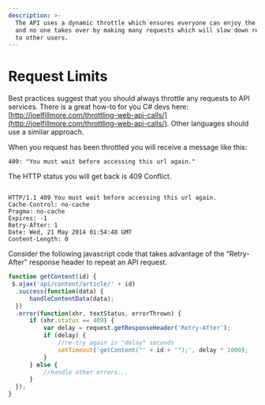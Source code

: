 ```yaml
---
description: >-
  The API uses a dynamic throttle which ensures everyone can enjoy the service
  and no one takes over by making many requests which will slow down responses
  to other users.
---
```


# Request Limits

Best practices suggest that you should always throttle any requests to API services. There is a great how-to for you C\# devs here: [http://joelfillmore.com/throttling-web-api-calls/](http://joelfillmore.com/throttling-web-api-calls/). Other languages should use a similar approach.

When you request has been throttled you will receive a message like this:

```text
409: "You must wait before accessing this url again."
```

The HTTP status you will get back is 409 Conflict.

```text

HTTP/1.1 409 You must wait before accessing this url again.
Cache-Control: no-cache
Pragma: no-cache
Expires: -1
Retry-After: 1
Date: Wed, 21 May 2014 01:54:48 GMT
Content-Length: 0

```

Consider the following javascript code that takes advantage of the "Retry-After" response header to repeat an API request.

```javascript
function getContent(id) {
 $.ajax('api/content/article/' + id)
  .success(function(data) {
      handleContentData(data);
  })
  .error(function(xhr, textStatus, errorThrown) {
      if (xhr.status == 409) {
          var delay = request.getResponseHeader('Retry-After');
          if (delay) {
              //re-try again in "delay" seconds
              setTimeout('getContent("' + id + '");', delay * 1000);
          }
      } else {
          //handle other errors...
      }
  });
}
```

